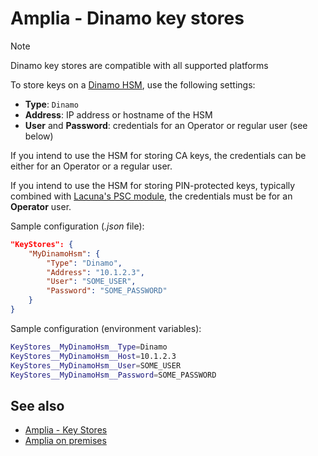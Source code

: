 ﻿# Amplia - Dinamo key stores

> [!NOTE]
> Dinamo key stores are compatible with all supported platforms

To store keys on a [Dinamo HSM](https://www.dinamonetworks.com/en/hardware-security-module-hsm/), use the following settings:

* **Type**: `Dinamo`
* **Address**: IP address or hostname of the HSM
* **User** and **Password**: credentials for an Operator or regular user (see below)

If you intend to use the HSM for storing CA keys, the credentials can be either for an Operator or a regular user.

If you intend to use the HSM for storing PIN-protected keys, typically combined with [Lacuna's PSC module](../../../psc/index.md), the credentials must be for an
**Operator** user.

Sample configuration (*.json* file):

```json
"KeyStores": {
	"MyDinamoHsm": {
		"Type": "Dinamo",
		"Address": "10.1.2.3",
		"User": "SOME_USER",
		"Password": "SOME_PASSWORD"
	}
}
```

Sample configuration (environment variables):

```bash
KeyStores__MyDinamoHsm__Type=Dinamo
KeyStores__MyDinamoHsm__Host=10.1.2.3
KeyStores__MyDinamoHsm__User=SOME_USER
KeyStores__MyDinamoHsm__Password=SOME_PASSWORD
```

## See also

* [Amplia - Key Stores](index.md)
* [Amplia on premises](../index.md)
